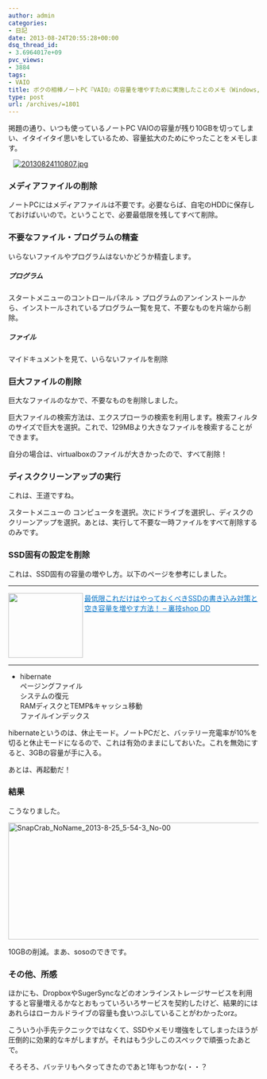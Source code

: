 ```yaml
---
author: admin
categories:
- 日記
date: 2013-08-24T20:55:28+00:00
dsq_thread_id:
- 3.6964017e+09
pvc_views:
- 3884
tags:
- VAIO
title: ボクの相棒ノートPC『VAIO』の容量を増やすために実施したことのメモ（Windows,SSD)
type: post
url: /archives/=1801
---
```


掲題の通り、いつも使っているノートPC VAIOの容量が残り10GBを切ってしまい、イタイイタイ思いをしているため、容量拡大のためにやったことをメモします。

<div id="scid:887EC618-8FBE-49a5-A908-2339AF2EC531:a2c50706-23a0-47b1-a6f0-f042adce9205" class="wlWriterEditableSmartContent" style="float: none; padding-bottom: 0px; padding-top: 0px; padding-left: 10px; margin: 0px; display: inline; padding-right: 10px">
  <a target="_blank" href="https://picasaweb.google.com/111104490436597119823/Futurismo?authkey=Gv1sRgCM-A3fCH6v_BOQ#5915501614901447570"><img style="border: none; padding: 0px; margin: 0px" alt="20130824110807.jpg" src="https://lh4.ggpht.com/-JolTB_3HadY/UhgVYIhzS5I/AAAAAAAAAyA/GhBrP0k63W0/20130824110807.jpg" /></a>
</div>

### メディアファイルの削除

ノートPCにはメディアファイルは不要です。必要ならば、自宅のHDDに保存しておけばいいので。ということで、必要最低限を残してすべて削除。

### 不要なファイル・プログラムの精査

いらないファイルやプログラムはないかどうか精査します。

##### プログラム

スタートメニューのコントロールパネル > プログラムのアンインストールから、インストールされているプログラム一覧を見て、不要なものを片端から削除。

##### ファイル

マイドキュメントを見て、いらないファイルを削除

### 巨大ファイルの削除

巨大なファイルのなかで、不要なものを削除しました。

巨大ファイルの検索方法は、エクスプローラの検索を利用します。検索フィルタのサイズで巨大を選択。これで、129MBより大きなファイルを検索することができます。

自分の場合は、virtualboxのファイルが大きかったので、すべて削除！

### ディスククリーンアップの実行

これは、王道ですね。

スタートメニューの コンピュータを選択。次にドライブを選択し、ディスクのクリーンアップを選択。あとは、実行して不要な一時ファイルをすべて削除するのみです。

### SSD固有の設定を削除 

これは、SSD固有の容量の増やし方。以下のページを参考にしました。

* * *

<a href="https://shopdd.jp/blog-entry-1045.html" target="_blank"><img class="alignleft" border="0" alt="" align="left" src="https://capture.heartrails.com/150x130/shadow?https://shopdd.jp/blog-entry-1045.html" width="150" height="130" /></a> <a style="color: #0070c5" href="https://shopdd.jp/blog-entry-1045.html" target="_blank">最低限これだけはやっておくべきSSDの書き込み対策と空き容量を増やす方法！ &#8211; 裏技shop DD</a>    <img border="0" alt="" src="https://b.hatena.ne.jp/entry/image/https://shopdd.jp/blog-entry-1045.html" />  <br style="clear: both" /></p> 

* * *

  * hibernate   
    ページングファイル   
    システムの復元   
    RAMディスクとTEMP&キャッシュ移動   
    ファイルインデックス 

hibernateというのは、休止モード。ノートPCだと、バッテリー充電率が10%を切ると休止モードになるので、これは有効のままにしておいた。これを無効にすると、3GBの容量が手に入る。

あとは、再起動だ！

### 結果

こうなりました。

[<img title="SnapCrab_NoName_2013-8-25_5-54-3_No-00" style="border-top: 0px; border-right: 0px; background-image: none; border-bottom: 0px; padding-top: 0px; padding-left: 0px; border-left: 0px; display: inline; padding-right: 0px" border="0" alt="SnapCrab_NoName_2013-8-25_5-54-3_No-00" src="https://futurismo.biz/wp-content/uploads/SnapCrab_NoName_2013-8-25_5-54-3_No-00_thumb.jpg" width="509" height="235" />][1]

10GBの削減。まあ、sosoのできです。

### その他、所感

ほかにも、DropboxやSugerSyncなどのオンラインストレージサービスを利用すると容量増えるかなとおもっていろいろサービスを契約したけど、結果的にはあれらはローカルドライブの容量も食いつぶしていることがわかったorz。

こういう小手先テクニックではなくて、SSDやメモリ増強をしてしまったほうが圧倒的に効果的なキがしますが。それはもう少しこのスペックで頑張ったあとで。

そろそろ、バッテリもヘタってきたのであと1年もつかな(・・？

 [1]: https://futurismo.biz/wp-content/uploads/SnapCrab_NoName_2013-8-25_5-54-3_No-00.jpg